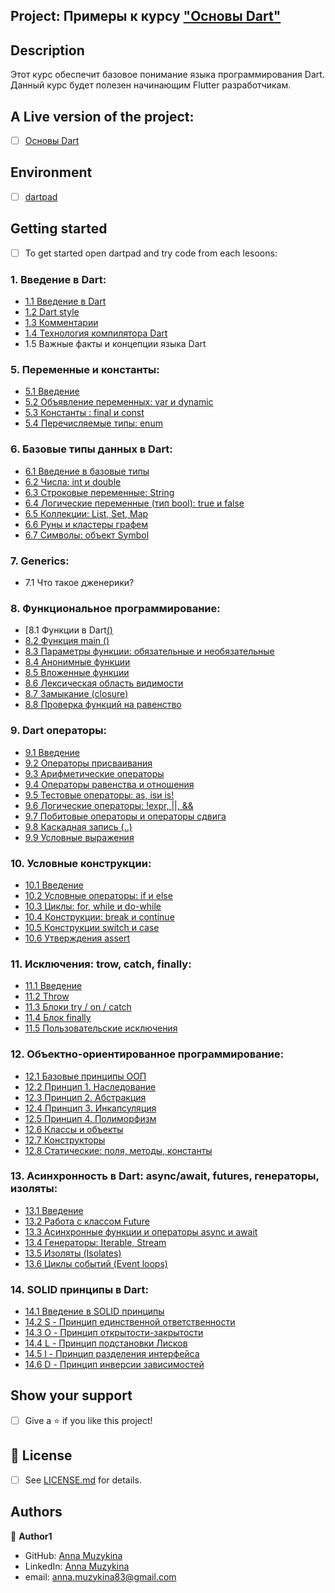 ## Project: Примеры к курсу ["Основы Dart"](https://stepik.org/course/92982)

## Description
Этот курс обеспечит базовое понимание языка программирования Dart. Данный курс будет полезен начинающим Flutter разработчикам.

## A Live version of the project:
- [ ] [Основы Dart](https://stepik.org/)


## Environment
- [ ] [dartpad](https://dartpad.dev/)

## Getting started
- [ ] To get started open dartpad and try code from each lesoons:
### 1.  Введение в Dart:
* [1.1  Введение в Dart](https://github.com/Anna-Myzukina/dart-course/blob/main/1.%20%D0%92%D0%B2%D0%B5%D0%B4%D0%B5%D0%BD%D0%B8%D0%B5%20%D0%B2%20Dart/1.1_main.dart)
* [1.2  Dart style](https://github.com/Anna-Myzukina/dart-course/blob/main/1.%20%D0%92%D0%B2%D0%B5%D0%B4%D0%B5%D0%BD%D0%B8%D0%B5%20%D0%B2%20Dart/1.2_main.dart)
* [1.3  Комментарии](https://github.com/Anna-Myzukina/dart-course/blob/main/1.%20%D0%92%D0%B2%D0%B5%D0%B4%D0%B5%D0%BD%D0%B8%D0%B5%20%D0%B2%20Dart/1.3_main.dart)
* [1.4  Технология компилятора Dart](https://github.com/Anna-Myzukina/dart-course/blob/main/1.%20%D0%92%D0%B2%D0%B5%D0%B4%D0%B5%D0%BD%D0%B8%D0%B5%20%D0%B2%20Dart/1.4_main.dart)
* 1.5  Важные факты и концепции языка Dart
   
### 5.  Переменные и константы:
* [5.1  Введение](https://github.com/Anna-Myzukina/dart-course/blob/main/5.%20%D0%9F%D0%B5%D1%80%D0%B5%D0%BC%D0%B5%D0%BD%D0%BD%D1%8B%D0%B5%20%D0%B8%20%D0%BA%D0%BE%D0%BD%D1%81%D1%82%D0%B0%D0%BD%D1%82%D1%8B/5.1_main.dart)
* [5.2  Объявление переменных: var и dynamic](https://github.com/Anna-Myzukina/dart-course/blob/main/5.%20%D0%9F%D0%B5%D1%80%D0%B5%D0%BC%D0%B5%D0%BD%D0%BD%D1%8B%D0%B5%20%D0%B8%20%D0%BA%D0%BE%D0%BD%D1%81%D1%82%D0%B0%D0%BD%D1%82%D1%8B/5.2_main.dart)
* [5.3  Константы : final и const](https://github.com/Anna-Myzukina/dart-course/blob/main/5.%20%D0%9F%D0%B5%D1%80%D0%B5%D0%BC%D0%B5%D0%BD%D0%BD%D1%8B%D0%B5%20%D0%B8%20%D0%BA%D0%BE%D0%BD%D1%81%D1%82%D0%B0%D0%BD%D1%82%D1%8B/5.3_main.dart)
* [5.4  Перечисляемые типы: enum](https://github.com/Anna-Myzukina/dart-course/blob/main/5.%20%D0%9F%D0%B5%D1%80%D0%B5%D0%BC%D0%B5%D0%BD%D0%BD%D1%8B%D0%B5%20%D0%B8%20%D0%BA%D0%BE%D0%BD%D1%81%D1%82%D0%B0%D0%BD%D1%82%D1%8B/5.4_main.dart)
  
### 6.  Базовые типы данных в Dart:
* [6.1  Введение в базовые типы](https://github.com/Anna-Myzukina/dart-course/blob/main/6.%20%D0%91%D0%B0%D0%B7%D0%BE%D0%B2%D1%8B%D0%B5%20%D1%82%D0%B8%D0%BF%D1%8B%20%D0%B4%D0%B0%D0%BD%D0%BD%D1%8B%D1%85%20%D0%B2%20Dart/6.1_main.dart)
* [6.2  Числа: int и double](https://github.com/Anna-Myzukina/dart-course/blob/main/6.%20%D0%91%D0%B0%D0%B7%D0%BE%D0%B2%D1%8B%D0%B5%20%D1%82%D0%B8%D0%BF%D1%8B%20%D0%B4%D0%B0%D0%BD%D0%BD%D1%8B%D1%85%20%D0%B2%20Dart/6.2_main.dart)
* [6.3  Строковые переменные: String](https://github.com/Anna-Myzukina/dart-course/blob/main/6.%20%D0%91%D0%B0%D0%B7%D0%BE%D0%B2%D1%8B%D0%B5%20%D1%82%D0%B8%D0%BF%D1%8B%20%D0%B4%D0%B0%D0%BD%D0%BD%D1%8B%D1%85%20%D0%B2%20Dart/6.3.1_main.dart)
* [6.4  Логические переменные (тип bool): true и false](https://github.com/Anna-Myzukina/dart-course/blob/main/6.%20%D0%91%D0%B0%D0%B7%D0%BE%D0%B2%D1%8B%D0%B5%20%D1%82%D0%B8%D0%BF%D1%8B%20%D0%B4%D0%B0%D0%BD%D0%BD%D1%8B%D1%85%20%D0%B2%20Dart/6.4_main.dart)
* [6.5  Коллекции: List, Set, Map](https://github.com/Anna-Myzukina/dart-course/tree/main/6.%20%D0%91%D0%B0%D0%B7%D0%BE%D0%B2%D1%8B%D0%B5%20%D1%82%D0%B8%D0%BF%D1%8B%20%D0%B4%D0%B0%D0%BD%D0%BD%D1%8B%D1%85%20%D0%B2%20Dart)
* [6.6  Руны и кластеры графем](https://github.com/Anna-Myzukina/dart-course/blob/main/6.%20%D0%91%D0%B0%D0%B7%D0%BE%D0%B2%D1%8B%D0%B5%20%D1%82%D0%B8%D0%BF%D1%8B%20%D0%B4%D0%B0%D0%BD%D0%BD%D1%8B%D1%85%20%D0%B2%20Dart/6.6_main.dart)
* [6.7  Символы: объект Symbol](https://github.com/Anna-Myzukina/dart-course/blob/main/6.%20%D0%91%D0%B0%D0%B7%D0%BE%D0%B2%D1%8B%D0%B5%20%D1%82%D0%B8%D0%BF%D1%8B%20%D0%B4%D0%B0%D0%BD%D0%BD%D1%8B%D1%85%20%D0%B2%20Dart/6.7_main.dart)
  
### 7.  Generics:
* 7.1  Что такое дженерики?
  
### 8.  Функциональное программирование:
* [8.1  Функции в Dart[()]()
* [8.2  Функция main ()]()
* [8.3  Параметры функции: обязательные и необязательные]()
* [8.4  Анонимные функции]()
* [8.5  Вложенные функции]()
* [8.6  Лексическая область видимости]()
* [8.7  Замыкание (closure)]()
* [8.8  Проверка функций на равенство]()
  
### 9.  Dart операторы:
* [9.1  Введение]()
* [9.2  Операторы присваивания]()
* [9.3  Арифметические операторы]()
* [9.4  Операторы равенства и отношения]()
* [9.5  Тестовые операторы: as, isи is!]()
* [9.6  Логические операторы: !expr, ||, &&]()
* [9.7  Побитовые операторы и операторы сдвига]()
* [9.8  Каскадная запись (..)]()
* [9.9  Условные выражения]()
  
### 10.  Условные конструкции:
* [10.1  Введение]()
* [10.2  Условные операторы: if и else]()
* [10.3  Циклы: for, while и do-while]()
* [10.4   Конструкции: break и continue]()
* [10.5  Конструкции switch и case]()
* [10.6  Утверждения assert]()
  
### 11.  Исключения: trow, catch, finally:
* [11.1  Введение]()
* [11.2  Throw]()
* [11.3  Блоки try / on / catch]()
* [11.4  Блок finally]()
* [11.5  Пользовательские исключения]()
  
### 12.  Объектно-ориентированное программирование:
* [12.1  Базовые принципы ООП]()
* [12.2  Принцип 1. Наследование]()
* [12.3  Принцип 2. Абстракция]()
* [12.4  Принцип 3. Инкапсуляция]()
* [12.5  Принцип 4. Полиморфизм]()
* [12.6  Классы и объекты]()
* [12.7  Конструкторы]()
* [12.8  Статические: поля, методы, константы]()
  
### 13.  Асинхронность в Dart: async/await, futures, генераторы, изоляты:
* [13.1  Введение]()
* [13.2  Работа с классом Future]()
* [13.3  Асинхронные функции и операторы async и await]()
* [13.4  Генераторы: Iterable, Stream]()
* [13.5  Изоляты (Isolates)]()
* [13.6  Циклы событий (Event loops)]()
  
### 14.  SOLID принципы в Dart:
* [14.1  Введение в SOLID принципы]()
* [14.2  S - Принцип единственной ответственности]()
* [14.3  O - Принцип открытости-закрытости]()
* [14.4  L - Принцип подстановки Лисков]()
* [14.5  I - Принцип разделения интерфейса]()
* [14.6  D - Принцип инверсии зависимостей]()


## Show your support

- [ ] Give a ⭐️ if you like this project!

## 📝 License

* [ ] See [LICENSE.md](https://github.com/Anna-Myzukina/dart-course/blob/master/LICENSE.md) for details.

## Authors

👤 **Author1**
* GitHub: [Anna Muzykina](https://github.com/Anna-Myzukina)
* LinkedIn: [Anna Muzykina](https://www.linkedin.com/in/anna-muzykina/)
* email: anna.muzykina83@gmail.com
